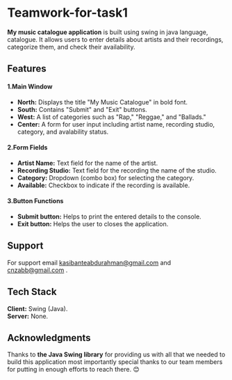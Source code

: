 # Teamwork-for-task1
**My music catalogue application** is built using swing in java language, catalogue. It allows users to enter details about artists and their recordings, categorize them, and check their availability.

## **Features**

#### 1.Main Window
* **North:** Displays the title "My Music Catalogue" in bold font.
* **South:** Contains "Submit" and "Exit" buttons.
* **West:** A list of categories such as "Rap," "Reggae," and "Ballads."
* **Center:** A form for user input including artist name, recording studio, category, and avalability status.

#### 2.Form Fields
* **Artist Name:** Text field for the name of the artist.
* **Recording Studio:** Text field for the recording  the name of the studio.
* **Category:** Dropdown (combo box) for selecting the category.
* **Available:** Checkbox to indicate if the recording is available.

#### 3.Button Functions
* **Submit button:** Helps to print the entered details to the console.
* **Exit button:** Helps the user to closes the application.

## **Support**
For support email kasibanteabdurahman@gmail.com and cnzabb@gmail.com .

## **Tech Stack**

**Client:** Swing (Java).  
**Server:** None.

## **Acknowledgments**
Thanks to **the Java Swing library** for providing us with all that we needed to build this application most importantly special thanks to our team members for putting in enough efforts to reach there. 😊

